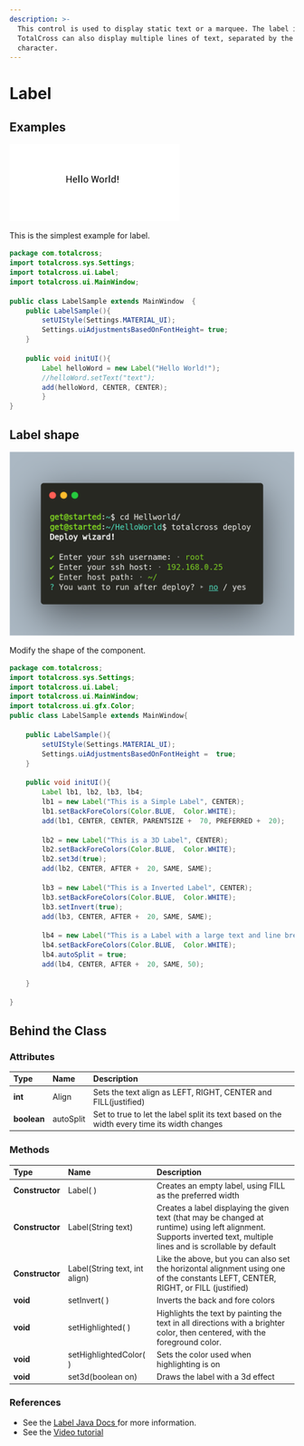 ```yaml
---
description: >-
  This control is used to display static text or a marquee. The label in
  TotalCross can also display multiple lines of text, separated by the
  character.
---
```


# Label

## Examples

![](../../.gitbook/assets/image%20%288%29.png)

This is the simplest example for label. 

```java
package com.totalcross;
import totalcross.sys.Settings;
import totalcross.ui.Label;
import totalcross.ui.MainWindow;

public class LabelSample extends MainWindow  {
    public LabelSample(){
        setUIStyle(Settings.MATERIAL_UI);
        Settings.uiAdjustmentsBasedOnFontHeight= true;
    }

    public void initUI(){
        Label helloWord = new Label("Hello World!");
        //helloWord.setText("text");
        add(helloWord, CENTER, CENTER);
        }
}
```

## Label shape

![](../../.gitbook/assets/image%20%2892%29.png)

Modify the shape of the component.

```java
package com.totalcross;
import totalcross.sys.Settings;
import totalcross.ui.Label;
import totalcross.ui.MainWindow;
import totalcross.ui.gfx.Color;
public class LabelSample extends MainWindow{

    public LabelSample(){
        setUIStyle(Settings.MATERIAL_UI);
        Settings.uiAdjustmentsBasedOnFontHeight =  true;
    }

    public void initUI(){
        Label lb1, lb2, lb3, lb4;
        lb1 = new Label("This is a Simple Label", CENTER);
        lb1.setBackForeColors(Color.BLUE,  Color.WHITE);
        add(lb1, CENTER, CENTER, PARENTSIZE +  70, PREFERRED +  20);

        lb2 = new Label("This is a 3D Label", CENTER);
        lb2.setBackForeColors(Color.BLUE,  Color.WHITE);
        lb2.set3d(true);
        add(lb2, CENTER, AFTER +  20, SAME, SAME);

        lb3 = new Label("This is a Inverted Label", CENTER);
        lb3.setBackForeColors(Color.BLUE,  Color.WHITE);
        lb3.setInvert(true);
        add(lb3, CENTER, AFTER +  20, SAME, SAME);

        lb4 = new Label("This is a Label with a large text and line break", CENTER);
        lb4.setBackForeColors(Color.BLUE,  Color.WHITE);
        lb4.autoSplit = true;
        add(lb4, CENTER, AFTER +  20, SAME, 50);

    }

}
```

## Behind the Class

### Attributes

| Type | Name | Description |
| :--- | :--- | :--- |
| **int** | Align | Sets the text align as LEFT, RIGHT, CENTER and FILL\(justified\) |
| **boolean** | autoSplit | Set to true to let the label split its text based on the width every time its width changes |

### Methods

| Type | Name | Description |
| :--- | :--- | :--- |
| **Constructor** | Label\( \) | Creates an empty label, using FILL as the preferred width |
| **Constructor** | Label\(String text\) | Creates a label displaying the given text \(that may be changed at runtime\) using left alignment. Supports inverted text, multiple lines and is scrollable by default |
| **Constructor** | Label\(String text, int align\) | Like the above, but you can also set the horizontal alignment using one of the constants LEFT, CENTER, RIGHT, or FILL \(justified\) |
| **void** | setInvert\( \) | Inverts the back and fore colors |
| **void** | setHighlighted\( \) | Highlights the text by painting the text in all directions with a brighter color, then centered, with the foreground color. |
| **void** | setHighlightedColor\( \) | Sets the color used when highlighting is on |
| **void** | set3d\(boolean on\) | Draws the label with a 3d effect |

### **References**

* See the [Label Java Docs ](https://rs.totalcross.com/doc/totalcross/ui/Label.html)for more information.
* See the [Video tutorial](https://www.youtube.com/watch?v=2YiR19jInps) 

